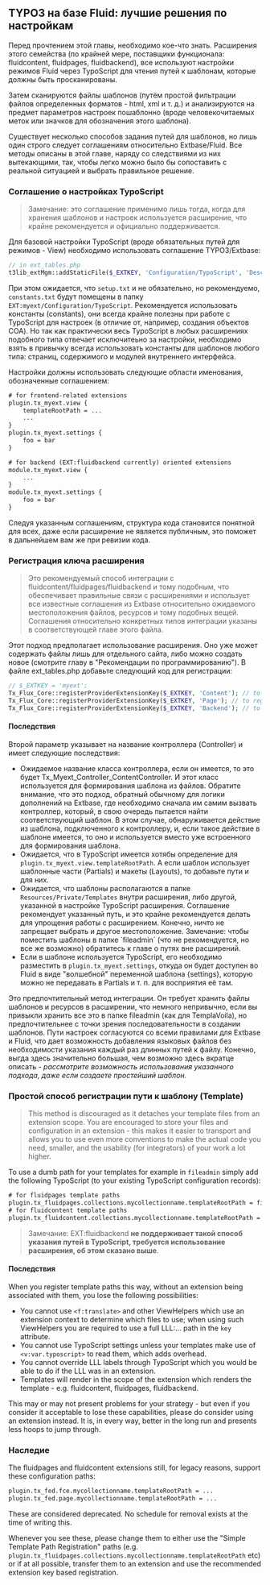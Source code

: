 ## TYPO3 на базе Fluid: лучшие решения по настройкам

Перед прочтением этой главы, необходимо кое-что знать. Расширения этого семейства (по крайней мере, поставщики функционала:
fluidcontent, fluidpages, fluidbackend), все используют настройки режимов Fluid через TypoScript для чтения путей к шаблонам,
которые должны быть просканированы.

Затем сканируются файлы шаблонов (путём простой фильтрации файлов определенных форматов - html,
xml и т. д.) и анализируются на предмет параметров настроек пошаблонно (вроде человекочитаемых меток или значков для
обозначения этого шаблона).

Существует несколько способов задания путей для шаблонов, но лишь один строго следует соглашениям относительно Extbase/Fluid.
Все методы описаны в этой главе, наряду со следствиями из них вытекающими, так, чтобы легко можно было бы сопоставить с 
реальной ситуацией и выбрать правильное решение.

### Соглашение о настройках TypoScript

> Замечание: это соглашение применимо лишь тогда, когда для хранения шаблонов и настроек используется расширение, что крайне
> рекомендуется и официально поддерживается.

Для базовой настройки TypoScript (вроде обязательных путей для режимов - View) необходимо использовать соглашение TYPO3/Extbase:

```php
// in ext_tables.php
t3lib_extMgm::addStaticFile($_EXTKEY, 'Configuration/TypoScript', 'Description of configuration');
```

При этом ожидается, что `setup.txt` и не обязательно, но рекомендуемо, `constants.txt` будут помещены в папку
`EXT:myext/Configuration/TypoScript`. Рекомендуется использовать константы (constants), они всегда крайне полезны при работе с
TypoScript для настроек (в отличие от, например, создания объектов COA). Но так как практически весь TypoScript в любых
расширениях подобного типа отвечает исключитеьно за настройки, необходимо взять в привычку всегда использовать константы для
шаблонов любого типа: страниц, содержимого и модулей внутреннего интерфейса.

Настройки должны использовать следующие области именования, обозначенные соглашением:

```txt
# for frontend-related extensions
plugin.tx_myext.view {
	templateRootPath = ...
	...
}
plugin.tx_myext.settings {
	foo = bar
}

# for backend (EXT:fluidbackend currently) oriented extensions
module.tx_myext.view {
	...
}
module.tx_myext.settings {
	foo = bar
}
```

Следуя указанным соглашениям, структура кода становится понятной для всех, даже если расширение не является публичным,
это поможет в дальнейшем вам же при ревизии кода.

### Регистрация ключа расширения

> Это рекомендуемый способ интеграции с fluidcontent/fluidpages/fluidbackend и тому подобным,
> что обеспечивает правильные связи с расширениями и использует все известные соглашения из Extbase относительно ожидаемого
> местоположения файлов, ресурсов и тому подобных вещей.
> Соглашения относительно конкретных типов интеграции указаны в соответствующей главе этого файла.

Этот подход предполагает использование расширения. Оно уже может содержать файлы лишь для отдельного сайта,
либо можно создать новое (смотрите главу в "Рекомендации по программированию"). В файле ext_tables.php добавьте следующий код
для регистрации:

```php
// $_EXTKEY = 'myext';
Tx_Flux_Core::registerProviderExtensionKey($_EXTKEY, 'Content'); // to register content templates
Tx_Flux_Core::registerProviderExtensionKey($_EXTKEY, 'Page'); // to register page templates
Tx_Flux_Core::registerProviderExtensionKey($_EXTKEY, 'Backend'); // to register backend module templates
```

#### Последствия

Второй параметр указывает на название контроллера (Controller) и имеет следующие последствия:

* Ожидаемое название класса контроллера, если он имеется, то это будет Tx_Myext_Controller_ContentController. И этот класс
используется для формирования шаблона из файлов. Обратите внимание, что это подход, обратный обычному для логики дополнений на
Extbase, где необходимо сначала им самим вызвать контроллер, который, в свою очередь пытается найти соответствующий шаблон. В
этом случае, обнаруживается действие из шаблона, подключенного к контроллеру, и, если такое действие в шаблоне имеется,
то оно и используется вместо уже встроенного для формирования шаблона.
* Ожидается, что в TypoScript имеется хотябы определение для `plugin.tx_myext.view.templateRootPath`. А если шаблон использует
шаблонные части (Partials) и макеты (Layouts), то добавьте пути и для них.
* Ожидается, что шаблоны располагаются в папке `Resources/Private/Templates` внутри расширения, либо другой,
указанной в настройке TypoScript расширения. Соглашение рекомендует указанный путь, и это крайне рекомендуется делать для
 упрощения работы с расширением. Конечно, ничто не запрещает выбрать и другое местоположение.
  Замечание: чтобы поместить шаблоны в папке `fileadmin´ (что не рекомендуется, но все же возможно) обратитесь к главе о путях
  вне расширений.
* Если в шаблоне используется TypoScript, его необходимо разместить в `plugin.tx_myext.settings`, откуда он будет доступен во
Fluid в виде "волшебной" переменной шаблона {settings}, которую можно не передавать в Partials и т. п. для восприятия её там.

Это предпочтительный метод интеграции. Он требует хранить файлы шаблонов и ресурсов в расширении, что немного непривычно,
если вы привыкли хранить все это в папке fileadmin (как для TemplaVoila), но предпочтительнее с точки зрения последовательности
 в создании шаблонов. Пути настроек согласуются со всеми правилами для Extbase и Fluid,
 что дает возможность добавления языковых файлов без необходимости указания каждый раз длинных путей к файлу. Конечно,
 выгда здесь значительно большая, чем возможно здесь вкратце описать - _рассмотрите возможность использования указанного
 подхода, даже если создаете простейший шаблон._

### Простой способ регистрации пути к шаблону (Template)

> This method is discouraged as it detaches your template files from an extension scope. You are encouraged to store your files
> and configuration in an extension - this makes it easier to transport and allows you to use even more conventions to make the
> actual code you need, smaller, and the usability (for integrators) of your work a lot higher.

To use a dumb path for your templates for example in `fileadmin` simply add the following TypoScript (to your existing TypoScript
configuration records):

```txt
# for fluidpages template paths
plugin.tx_fluidpages.collections.mycollectionname.templateRootPath = fileadmin/templates/page/
# for fluidcontent template paths
plugin.tx_fluidcontent.collections.mycollectionname.templateRootPath = fileadmin/templates/content/
```

> Замечание: EXT:fluidbackend __не поддерживает такой способ указания путей в TypoScript, требуется использование расширения,
об этом сказано выше__.

#### Последствия

When you register template paths this way, without an extension being associated with them, you lose the following possibilities:

* You cannot use `<f:translate>` and other ViewHelpers which use an extension context to determine which files to use; when using
  such ViewHelpers you are required to use a full LLL:... path in the `key` attribute.
* You cannot use TypoScript settings unless your templates make use of `<v:var.typoscript>` to read them, which adds overhead.
* You cannot override LLL labels through TypoScript which you would be able to do if the LLL was in an extension.
* Templates will render in the scope of the extension which renders the template - e.g. fluidcontent, fluidpages, fluidbackend.

This may or may not present problems for your strategy - but even if you consider it acceptable to lose these capabilities, please
do consider using an extension instead. It is, in every way, better in the long run and presents less hoops to jump through.

### Наследие

The fluidpages and fluidcontent extensions still, for legacy reasons, support these configuration paths:

```txt
plugin.tx_fed.fce.mycollectionname.templateRootPath = ...
plugin.tx_fed.page.mycollectionname.templateRootPath = ...
```

These are considered deprecated. No schedule for removal exists at the time of writing this.

Whenever you see these, please change them to either use the "Simple Template Path Registration" paths (e.g.
`plugin.tx_fluidpages.collections.mycollectionname.templateRootPath` etc) or if at all possible, transfer them to an extension and
use the recommended extension key based registration.
